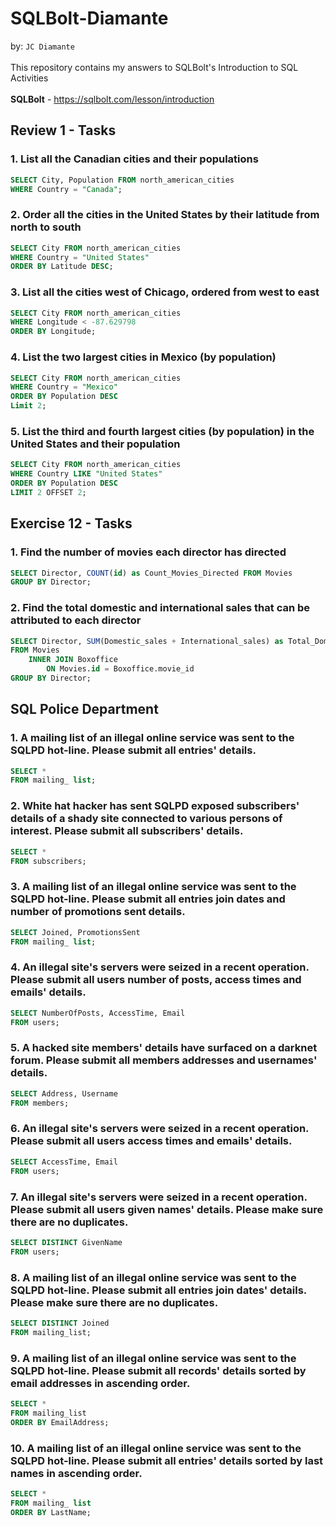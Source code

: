 # SQLBolt-Diamante

by: `JC Diamante`
<br><br>
This repository contains my answers to SQLBolt's Introduction to SQL Activities <br><br>
<b>SQLBolt</b> - https://sqlbolt.com/lesson/introduction

## Review 1 - Tasks
### 1. List all the Canadian cities and their populations

```SQL
SELECT City, Population FROM north_american_cities
WHERE Country = "Canada";
```

### 2. Order all the cities in the United States by their latitude from north to south

```SQL
SELECT City FROM north_american_cities
WHERE Country = "United States"
ORDER BY Latitude DESC;
```

### 3. List all the cities west of Chicago, ordered from west to east

```SQL
SELECT City FROM north_american_cities
WHERE Longitude < -87.629798
ORDER BY Longitude;
```

### 4. List the two largest cities in Mexico (by population)

```SQL
SELECT City FROM north_american_cities
WHERE Country = "Mexico"
ORDER BY Population DESC
Limit 2;
```

### 5. List the third and fourth largest cities (by population) in the United States and their population

```SQL
SELECT City FROM north_american_cities
WHERE Country LIKE "United States"
ORDER BY Population DESC
LIMIT 2 OFFSET 2;
```



## Exercise 12 - Tasks

### 1. Find the number of movies each director has directed

```SQL
SELECT Director, COUNT(id) as Count_Movies_Directed FROM Movies
GROUP BY Director;
```

### 2. Find the total domestic and international sales that can be attributed to each director

```SQL
SELECT Director, SUM(Domestic_sales + International_sales) as Total_Domestic_International
FROM Movies
    INNER JOIN Boxoffice
        ON Movies.id = Boxoffice.movie_id
GROUP BY Director;
```

## SQL Police Department

### 1. A mailing list of an illegal online service was sent to the SQLPD hot-line. Please submit all entries' details.

```SQL
SELECT *
FROM mailing_ list;
```

### 2. White hat hacker has sent SQLPD exposed subscribers' details of a shady site connected to various persons of interest. Please submit all subscribers' details.

```SQL
SELECT *
FROM subscribers;

```

### 3. A mailing list of an illegal online service was sent to the SQLPD hot-line. Please submit all entries join dates and number of promotions sent details.

```SQL
SELECT Joined, PromotionsSent
FROM mailing_ list;
```

### 4. An illegal site's servers were seized in a recent operation. Please submit all users number of posts, access times and emails' details.

```SQL
SELECT NumberOfPosts, AccessTime, Email
FROM users;
```

### 5. A hacked site members' details have surfaced on a darknet forum. Please submit all members addresses and usernames' details.

```SQL
SELECT Address, Username
FROM members;
```

### 6. An illegal site's servers were seized in a recent operation. Please submit all users access times and emails' details.

```SQL
SELECT AccessTime, Email
FROM users;
```

### 7. An illegal site's servers were seized in a recent operation. Please submit all users given names' details. Please make sure there are no duplicates.

```SQL
SELECT DISTINCT GivenName
FROM users;
```

### 8. A mailing list of an illegal online service was sent to the SQLPD hot-line. Please submit all entries join dates' details. Please make sure there are no duplicates.

```SQL
SELECT DISTINCT Joined
FROM mailing_list;
```

### 9. A mailing list of an illegal online service was sent to the SQLPD hot-line. Please submit all records' details sorted by email addresses in ascending order.

```SQL
SELECT *
FROM mailing_list
ORDER BY EmailAddress;
```

### 10. A mailing list of an illegal online service was sent to the SQLPD hot-line. Please submit all entries' details sorted by last names in ascending order.

```SQL
SELECT *
FROM mailing_ list
ORDER BY LastName;
```
